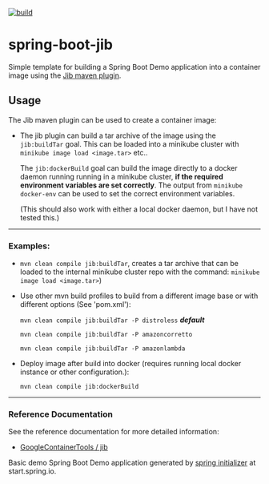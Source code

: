 [![build](https://github.com/ptorre/spring-boot-jib/actions/workflows/build.yml/badge.svg?branch=main)](https://github.com/ptorre/spring-boot-jib/actions/workflows/build.yml)

# spring-boot-jib

Simple template for building a Spring Boot Demo application into a container
image using the
[Jib maven plugin](https://github.com/GoogleContainerTools/jib/tree/master/jib-maven-plugin).


## Usage
The Jib maven plugin can be used to create a container image:
- The jib plugin can build a tar archive of the image using the `jib:buildTar` goal.
  This can be loaded into a minikube cluster with `minikube image load <image.tar>`
  etc..

  The `jib:dockerBuild` goal can build the image directly to a docker daemon running
  running in a minikube cluster, **if the required environment variables are set correctly**.
  The output from `minikube docker-env` can be used to set the correct environment
  variables.

  (This should also work with either a local docker daemon, but I have not tested this.)

---

### Examples: 

- `mvn clean compile jib:buildTar`, creates a tar archive that can be loaded to
  the internal minikube cluster repo with the command: `minikube image load <image.tar>`)

- Use other mvn build profiles to build from a different image base or with different options
 (See 'pom.xml'):

  `mvn clean compile jib:buildTar -P distroless`  **_default_**

  `mvn clean compile jib:buildTar -P amazoncorretto`

  `mvn clean compile jib:buildTar -P amazonlambda`

- Deploy image after build into docker (requires running local docker instance or other configuration.):

  `mvn clean compile jib:dockerBuild`


---


### Reference Documentation
See the reference documentation for more detailed information:
- [GoogleContainerTools / jib](https://github.com/GoogleContainerTools/jib)

Basic demo Spring Boot Demo application generated by [spring initializer](https://start.spring.io/)
at start.spring.io.
